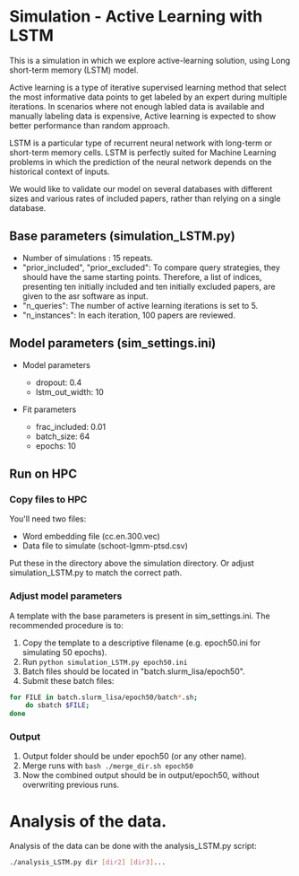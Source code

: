 # Simulation - Active Learning with LSTM

This is a simulation in which we explore active-learning solution, using Long short-term memory (LSTM) model.

Active learning is a type of iterative supervised learning method that select the most informative data points to get labeled by an expert during multiple iterations. In scenarios where not enough labled data is available and manually labeling data is expensive, Active learning is expected to show better performance than random approach.

LSTM is a particular type of recurrent neural network with long-term or short-term memory cells. LSTM is perfectly suited for Machine Learning problems in which the prediction of the neural network depends on the historical context of inputs.


We would like to validate our model on several databases with different sizes and various rates of included papers, rather than relying on a single database.


## Base parameters (simulation_LSTM.py)
* Number of simulations : 15 repeats.
* "prior\_included", "prior\_excluded": To compare query strategies, they should have the same starting points. 
Therefore, a list of indices, presenting ten initially included and ten initially excluded papers, are given to the asr software as input.
* "n_queries": The number of active learning iterations is set to 5.
* "n_instances": In each iteration, 100 papers are reviewed.

## Model parameters (sim_settings.ini)

* Model parameters
	* dropout: 0.4
	* lstm\_out\_width: 10

* Fit parameters
	* frac\_included: 0.01
	* batch\_size: 64
	* epochs: 10



## Run on HPC

### Copy files to HPC

You'll need two files: 

* Word embedding file (cc.en.300.vec)
* Data file to simulate (schoot-lgmm-ptsd.csv)

Put these in the directory above the simulation directory. Or adjust simulation_LSTM.py to match the correct path.

### Adjust model parameters

A template with the base parameters is present in sim_settings.ini. The recommended procedure is to:

1. Copy the template to a descriptive filename (e.g. epoch50.ini for simulating 50 epochs).
2. Run ```python simulation_LSTM.py epoch50.ini```
3. Batch files should be located in "batch.slurm_lisa/epoch50".
4. Submit these batch files:

``` bash
for FILE in batch.slurm_lisa/epoch50/batch*.sh; 
    do sbatch $FILE; 
done
```

### Output

1. Output folder should be under epoch50 (or any other name). 
2. Merge runs with `bash ./merge_dir.sh epoch50`
3. Now the combined output should be in output/epoch50, without overwriting previous runs.

# Analysis of the data.

Analysis of the data can be done with the analysis_LSTM.py script:

``` bash
./analysis_LSTM.py dir [dir2] [dir3]...
```
